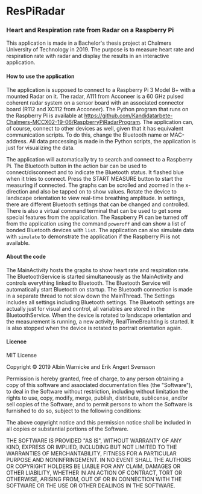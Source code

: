 # ResPiRadar
### Heart and Respiration rate from Radar on a Raspberry Pi
This application is made in a Bachelor's thesis project at Chalmers University of Technology in 2019. 
The purpose is to measure heart rate and respiration rate with radar and display the results in an interactive application.

#### How to use the application
The application is supposed to connect to a Raspberry Pi 3 Model B+ with a mounted Radar on it. 
The radar, A111 from Acconeer is a 60 GHz pulsed coherent radar system on a sensor board with an associated connector board 
(R112 and XC112 from Acconeer). The Python program that runs on the Raspberry Pi is available at 
https://github.com/Kandidatarbete-Chalmers-MCCX02-19-06/RaspberryPiRadarProgram. 
The application can, of course, connect to other devices as well, given that it has equivalent communication scripts. 
To do this, change the Bluetooth name or MAC-address. 
All data processing is made in the Python scripts, the application is just for visualizing the data.

The application will automatically try to search and connect to a Raspberry Pi. 
The Bluetooth button in the action bar can be used to connect/disconnect and to indicate the Bluetooth status. 
It flashed blue when it tries to connect. Press the START MEASURE button to start the measuring if connected. 
The graphs can be scrolled and zoomed in the x-direction and also be tapped on to show values. 
Rotate the device to landscape orientation to view real-time breathing amplitude. 
In settings, there are different Bluetooth settings that can be changed and controlled. 
There is also a virtual command terminal that can be used to get some special features from the application.
The Raspberry Pi can be turned off from the application using the command `poweroff` 
and can show a list of bonded Bluetooth devices with `list`.
The application can also simulate data with `simulate` to demonstrate the application if the Raspberry Pi is not available.

#### About the code
The MainActivity hosts the graphs to show heart rate and respiration rate. 
The BluetoothService is started simultaneously as the MainActivity and controls everything linked to Bluetooth.
The Bluetooth Service will automatically start Bluetooth on startup. 
The Bluetooth connection is made in a separate thread to not slow down the MainThread. 
The Settings includes all settings including Bluetooth settings. 
The Bluetooth settings are actually just for visual and control, all variables are stored in the BluetoothService. 
When the device is rotated to landscape orientation and the measurement is running, a new activity, RealTimeBreahting is started. 
It is also stopped when the device is rotated to portrait orientation again. 

#### Licence
MIT License

Copyright © 2019 Albin Warnicke and Erik Angert Svensson

Permission is hereby granted, free of charge, to any person obtaining a copy
of this software and associated documentation files (the "Software"), to deal
in the Software without restriction, including without limitation the rights
to use, copy, modify, merge, publish, distribute, sublicense, and/or sell
copies of the Software, and to permit persons to whom the Software is
furnished to do so, subject to the following conditions:

The above copyright notice and this permission notice shall be included in all
copies or substantial portions of the Software.

THE SOFTWARE IS PROVIDED "AS IS", WITHOUT WARRANTY OF ANY KIND, EXPRESS OR
IMPLIED, INCLUDING BUT NOT LIMITED TO THE WARRANTIES OF MERCHANTABILITY,
FITNESS FOR A PARTICULAR PURPOSE AND NONINFRINGEMENT. IN NO EVENT SHALL THE
AUTHORS OR COPYRIGHT HOLDERS BE LIABLE FOR ANY CLAIM, DAMAGES OR OTHER
LIABILITY, WHETHER IN AN ACTION OF CONTRACT, TORT OR OTHERWISE, ARISING FROM,
OUT OF OR IN CONNECTION WITH THE SOFTWARE OR THE USE OR OTHER DEALINGS IN THE
SOFTWARE.



